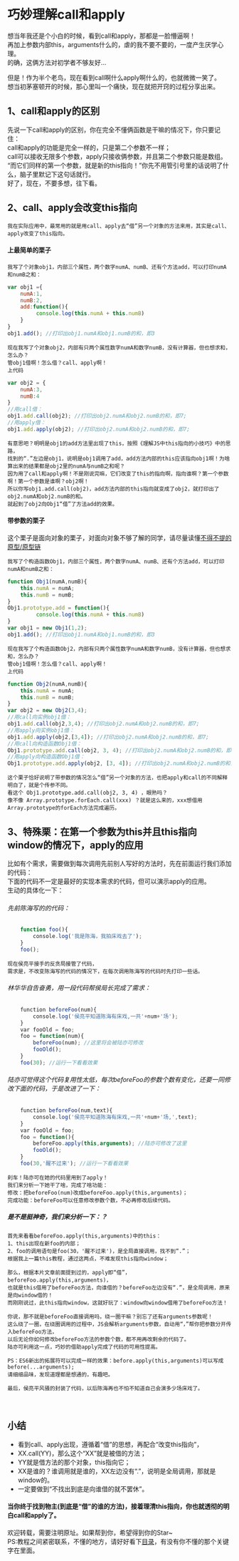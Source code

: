 # 巧妙理解call和apply
想当年我还是个小白的时候，看到call和apply，那都是一脸懵逼啊！<br/>
再加上参数内部this，arguments什么的，虐的我不要不要的，一度产生厌学心理。<br/>
的确，这俩方法对初学者不够友好...<br/>

但是！作为半个老鸟，现在看到call啊什么apply啊什么的，也就微微一笑了。<br/>
想当初茅塞顿开的时候，那心里叫一个痛快，现在就把开窍的过程分享出来。<br/>

## 1、call和apply的区别
先说一下call和apply的区别，你在完全不懂俩函数是干嘛的情况下，你只要记住：<br/>
call和apply的功能是完全一样的，只是第二个参数不一样；<br/>
call可以接收无限多个参数，apply只接收俩参数，并且第二个参数只能是数组。<br/>
“而它们同样的第一个参数，就是新的this指向！”你先不用管引号里的话说明了什么，脑子里默记下这句话就行。<br/>
好了，现在，不要多想，往下看。<br/>


## 2、call、apply会改变this指向
    
    我在实际应用中，最常用的就是用call、apply去“借”另一个对象的方法来用，其实是call、apply改变了this指向。
#### 上最简单的栗子

    我写了个对象obj1，内部三个属性，两个数字numA、numB、还有个方法add，可以打印numA和numB之和：
    
```javascript
var obj1 ={
    numA:1,
    numB:2,
    add:function(){
         console.log(this.numA + this.numB)
    }
}
obj1.add(); //打印出obj1.numA和obj1.numB的和，即3
```

    现在我写了个对象obj2，内部有只两个属性数字numA和数字numB，没有计算器，但也想求和，怎么办？
    管obj1借啊！怎么借？call、apply啊！
    上代码

```javascript
var obj2 = {
    numA:3,
    numB:4
}
//用call借：
obj1.add.call(obj2); //打印出obj2.numA和obj2.numB的和，即7;
//用apply借：
obj1.add.apply(obj2); //打印出obj2.numA和obj2.numB的和，即7;
```

    有意思吧？明明是obj1的add方法里出现了this，按照《理解JS中this指向的小技巧》中的思路，
    找到的“.”左边是obj1，说明是obj1调用了add，add方法内部的this应该指向obj1啊！为啥算出来的结果都是obj2里的numA与numB之和呢？
    因为用了call和apply啊！不是刚说完嘛，它们改变了this的指向啊，指向谁啊？第一个参数啊！第一个参数是谁啊？obj2啊！
    所以你写obj1.add.call(obj2)，add方法内部的this指向就变成了obj2，就打印出了obj2.numA和obj2.numB的和。
    就起到了obj2向Obj1“借”了方法add的效果。
#### 带参数的栗子
这个栗子是面向对象的栗子，对面向对象不够了解的同学，请尽量读懂[不得不提的原型/原型链](https://github.com/TerryBeanX2/Dive-Into-JS/tree/master/proto)<br/>

    我写了个构造函数Obj1，内部三个属性，两个数字numA、numB、还有个方法add，可以打印numA和numB之和：
    
```javascript
function Obj1(numA,numB){
    this.numA = numA;
    this.numB = numB;
}
Obj1.prototype.add = function(){
         console.log(this.numA + this.numB)
}
var obj1 = new Obj1(1,2);
obj1.add(); //打印出obj1.numA和obj1.numB的和，即3
```

    现在我写了个构造函数Obj2，内部有只两个属性数字numA和数字numB，没有计算器，但也想求和，怎么办？
    管obj1借啊！怎么借？call、apply啊！
    上代码

```javascript
function Obj2(numA,numB){
    this.numA = numA;
    this.numB = numB;
}
var obj2 = new Obj2(3,4);
//用call向实例obj1借：
obj1.add.call(obj2,3,4); //打印出obj2.numA和obj2.numB的和，即7;
//用apply向实例obj1借：
obj1.add.apply(obj2,[3,4]); //打印出obj2.numA和obj2.numB的和，即7;
//用call向构造函数Obj1借：
Obj1.prototype.add.call(obj2, 3, 4); //打印出obj2.numA和obj2.numB的和，即7;
//用apply向构造函数Obj1借：
Obj1.prototype.add.apply(obj2, [3, 4]); //打印出obj2.numA和obj2.numB的和，即7;
```

    这个栗子恰好说明了带参数的情况怎么“借”另一个对象的方法，也把apply和call的不同解释明白了，就是个传参不同。
    看这个 Obj1.prototype.add.call(obj2, 3, 4) ，眼熟吗？
    像不像 Array.prototype.forEach.call(xxx) ？就是这么来的，xxx想借用Array.prototype的forEach方法完成遍历。
## 3、特殊栗：在第一个参数为this并且this指向window的情况下，apply的应用
比如有个需求，需要做到每次调用先前别人写好的方法时，先在前面运行我们添加的代码：<br/>
下面的代码不一定是最好的实现本需求的代码，但可以演示apply的应用。<br/>
生动的具体化一下：

###### 先前陈海写的的代码：

```javascript
    function foo(){
        console.log('我是陈海，我拍床戏去了');
    }
    foo();
```

    现在侯亮平接手的反贪局接管了代码，
    需求是，不改变陈海写的代码的情况下，在每次调用陈海写的代码时先打印一些话。
    
###### 林华华自告奋勇，用一段代码帮侯局长完成了需求：
    
```javascript
    function beforeFoo(num){
        console.log('侯亮平知道陈海有床戏,一共'+num+'场');
    }
    var fooOld = foo;
    foo = function(num){
        beforeFoo(num); //这里将会被陆亦可修改
        fooOld();
    }
    foo(30); //运行一下看看效果
```

###### 陆亦可觉得这个代码复用性太低，每次beforeFoo的参数个数有变化，还要一同修改下面的代码，于是改进了一下：

```javascript
    function beforeFoo(num,text){
        console.log('侯亮平知道陈海有床戏,一共'+num+'场,',text);
    }
    var fooOld = foo;
    foo = function(){
        beforeFoo.apply(this,arguments); //陆亦可修改了这里
        fooOld();
    }
    foo(30,'醒不过来'); //运行一下看看效果
```

    刹车！陆亦可在她的代码里用到了apply！
    我们来分析一下她干了啥，完成了啥功能：
    修改：把beforeFoo(num)改成beforeFoo.apply(this,arguments)；
    完成功能：beforeFoo可以任意修改参数个数，不必再修改后续代码。

##### 是不是挺神奇，我们来分析一下：？

    首先来看看beforeFoo.apply(this,arguments)中的this：
    1、this出现在新foo的内部；
    2、foo的调用语句是foo(30，'醒不过来')，是全局直接调用，找不到“.”；
    根据我上一篇this教程，通过这两点，不难发现this指向window；

    那么，根据本片文章前面提到过的，apply即“借”，beforeFoo.apply(this,arguments)，
    也就是this借用了beforeFoo方法，向谁借的？beforeFoo左边没有“.”，是全局调用，原来是向window借的！
    而刚刚说过，此this指向window，这就好玩了：window向window借用了beforeFoo方法！

    你说，那不就是beforeFoo直接调用吗，绕一圈干嘛？别忘了还有arguments参数呢！
    这么绕了一圈，在绕圈调用的过程中，JS会解析arguments参数，自动用“，”帮你把参数分开传入beforeFoo方法，
    以后无论你如何修改beforeFoo方法的参数个数，都不用再改剩余的代码了。
    陆亦可利用这一点，巧妙的借助apply完成了代码的可用性提高。

    PS：ES6新出的拓展符可以完成一样的效果：before.apply(this,arguments)可以写成before(...arguments);
    请细细品味，发现道理都是想通的，有趣吧。

    最后，侯亮平风骚的封装了代码，以后陈海再也不怕不知道自己会演多少场床戏了。
    
## 小结
* 看到call、apply出现，遵循着“借”的思想，再配合“改变this指向”，<br/>
* XX.call(YY)，那么这个“XX”就是被借的方法；<br/>
* YY就是借方法的那个对象，this指向它；<br/>
* XX是谁的？谁调用就是谁的，XX左边没有“.”，说明是全局调用，那就是window的。<br/>
* 一定要做到“不找出到底是向谁借的就不罢休”。<br/>

#### 当你终于找到物主(到底是“借”的谁的方法)，接着理清this指向，你也就透彻的明白call和apply了。

欢迎转载，需要注明原址。如果帮到你，希望得到你的Star~<br/>
PS:教程之间紧密联系，不懂的地方，请好好看下[目录](https://github.com/TerryBeanX2/Dive-Into-JS#提供给有一定js基础开发者进阶知识点大白话解读)，有没有你不懂的那个关键字在里面。









